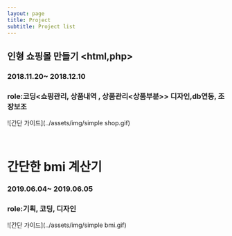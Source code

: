 ```yaml
---
layout: page
title: Project
subtitle: Project list
---
```


## 인형 쇼핑몰 만들기 <html,php>
### 2018.11.20~ 2018.12.10
### role:코딩<쇼핑관리, 상품내역 , 상품관리<상품부분>> 디자인,db연동, 조장보조
![간단 가이드](../assets/img/simple shop.gif)

<br>

# 간단한 bmi 계산기
### 2019.06.04~ 2019.06.05
### role:기획, 코딩, 디자인
![간단 가이드](../assets/img/simple bmi.gif)

<br>
